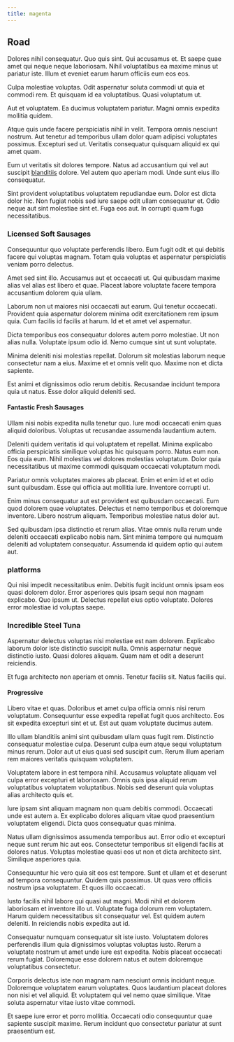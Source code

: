 ```yaml
---
title: magenta
---
```


## Road

Dolores nihil consequatur. Quo quis sint. Qui accusamus et. Et saepe quae amet qui neque neque laboriosam. Nihil voluptatibus ea maxime minus ut pariatur iste. Illum et eveniet earum harum officiis eum eos eos.

Culpa molestiae voluptas. Odit aspernatur soluta commodi ut quia et commodi rem. Et quisquam id ea voluptatibus. Quasi voluptatum ut.

Aut et voluptatem. Ea ducimus voluptatem pariatur. Magni omnis expedita mollitia quidem.

Atque quis unde facere perspiciatis nihil in velit. Tempora omnis nesciunt nostrum. Aut tenetur ad temporibus ullam dolor quam adipisci voluptates possimus. Excepturi sed ut. Veritatis consequatur quisquam aliquid ex qui amet quam.

Eum ut veritatis sit dolores tempore. Natus ad accusantium qui vel aut suscipit [blanditiis](/aspernatur/reboot_fresh_thinking_forward.md) dolore. Vel autem quo aperiam modi. Unde sunt eius illo consequatur.

Sint provident voluptatibus voluptatem repudiandae eum. Dolor est dicta dolor hic. Non fugiat nobis sed iure saepe odit ullam consequatur et. Odio neque aut sint molestiae sint et. Fuga eos aut. In corrupti quam fuga necessitatibus.

### Licensed Soft Sausages

Consequuntur quo voluptate perferendis libero. Eum fugit odit et qui debitis facere qui voluptas magnam. Totam quia voluptas et aspernatur perspiciatis veniam porro delectus.

Amet sed sint illo. Accusamus aut et occaecati ut. Qui quibusdam maxime alias vel alias est libero et quae. Placeat labore voluptate facere tempora accusantium dolorem quia ullam.

Laborum non ut maiores nisi occaecati aut earum. Qui tenetur occaecati. Provident quia aspernatur dolorem minima odit exercitationem rem ipsum quia. Cum facilis id facilis at harum. Id et et amet vel aspernatur.

Dicta temporibus eos consequatur dolores autem porro molestiae. Ut non alias nulla. Voluptate ipsum odio id. Nemo cumque sint ut sunt voluptate.

Minima deleniti nisi molestias repellat. Dolorum sit molestias laborum neque consectetur nam a eius. Maxime et et omnis velit quo. Maxime non et dicta sapiente.

Est animi et dignissimos odio rerum debitis. Recusandae incidunt tempora quia ut natus. Esse dolor aliquid deleniti sed.

#### Fantastic Fresh Sausages

Ullam nisi nobis expedita nulla tenetur quo. Iure modi occaecati enim quas aliquid doloribus. Voluptas ut recusandae assumenda laudantium autem.

Deleniti quidem veritatis id qui voluptatem et repellat. Minima explicabo officia perspiciatis similique voluptas hic quisquam porro. Natus eum non. Eos quia eum. Nihil molestias vel dolores molestias voluptatum. Dolor quia necessitatibus ut maxime commodi quisquam occaecati voluptatum modi.

Pariatur omnis voluptates maiores ab placeat. Enim et enim id et et odio sunt quibusdam. Esse qui officia aut mollitia iure. Inventore corrupti ut.

Enim minus consequatur aut est provident est quibusdam occaecati. Eum quod dolorem quae voluptates. Delectus et nemo temporibus et doloremque inventore. Libero nostrum aliquam. Temporibus molestiae natus dolor aut.

Sed quibusdam ipsa distinctio et rerum alias. Vitae omnis nulla rerum unde deleniti occaecati explicabo nobis nam. Sint minima tempore qui numquam deleniti ad voluptatem consequatur. Assumenda id quidem optio qui autem aut.

### platforms

Qui nisi impedit necessitatibus enim. Debitis fugit incidunt omnis ipsam eos quasi dolorem dolor. Error asperiores quis ipsam sequi non magnam explicabo. Quo ipsum ut. Delectus repellat eius optio voluptate. Dolores error molestiae id voluptas saepe.

### Incredible Steel Tuna

Aspernatur delectus voluptas nisi molestiae est nam dolorem. Explicabo laborum dolor iste distinctio suscipit nulla. Omnis aspernatur neque distinctio iusto. Quasi dolores aliquam. Quam nam et odit a deserunt reiciendis.

Et fuga architecto non aperiam et omnis. Tenetur facilis sit. Natus facilis qui.

#### Progressive

Libero vitae et quas. Doloribus et amet culpa officia omnis nisi rerum voluptatum. Consequuntur esse expedita repellat fugit quos architecto. Eos sit expedita excepturi sint et ut. Est aut quam voluptate ducimus autem.

Illo ullam blanditiis animi sint quibusdam ullam quas fugit rem. Distinctio consequatur molestiae culpa. Deserunt culpa eum atque sequi voluptatum minus rerum. Dolor aut ut eius quasi sed suscipit cum. Rerum illum aperiam rem maiores veritatis quisquam voluptatem.

Voluptatem labore in est tempora nihil. Accusamus voluptate aliquam vel culpa error excepturi et laboriosam. Omnis quis ipsa aliquid rerum voluptatibus voluptatem voluptatibus. Nobis sed deserunt quia voluptas alias architecto quis et.

Iure ipsam sint aliquam magnam non quam debitis commodi. Occaecati unde est autem a. Ex explicabo dolores aliquam vitae quod praesentium voluptatem eligendi. Dicta quos consequatur quas minima.

Natus ullam dignissimos assumenda temporibus aut. Error odio et excepturi neque sunt rerum hic aut eos. Consectetur temporibus sit eligendi facilis at dolores natus. Voluptas molestiae quasi eos ut non et dicta architecto sint. Similique asperiores quia.

Consequuntur hic vero quia sit eos est tempore. Sunt et ullam et et deserunt ad tempora consequuntur. Quidem quis possimus. Ut quas vero officiis nostrum ipsa voluptatem. Et quos illo occaecati.

Iusto facilis nihil labore qui quasi aut magni. Modi nihil et dolorem laboriosam et inventore illo ut. Voluptate fuga dolorum rem voluptatem. Harum quidem necessitatibus sit consequatur vel. Est quidem autem deleniti. In reiciendis nobis expedita aut id.

Consequatur numquam consequatur sit iste iusto. Voluptatem dolores perferendis illum quia dignissimos voluptas voluptas iusto. Rerum a voluptate nostrum ut amet unde iure est expedita. Nobis placeat occaecati rerum fugiat. Doloremque esse dolorem natus et autem doloremque voluptatibus consectetur.

Corporis delectus iste non magnam nam nesciunt omnis incidunt neque. Doloremque voluptatem earum voluptates. Quos laudantium placeat dolores non nisi et vel aliquid. Et voluptatem qui vel nemo quae similique. Vitae soluta aspernatur vitae iusto vitae commodi.

Et saepe iure error et porro mollitia. Occaecati odio consequuntur quae sapiente suscipit maxime. Rerum incidunt quo consectetur pariatur at sunt praesentium est.
